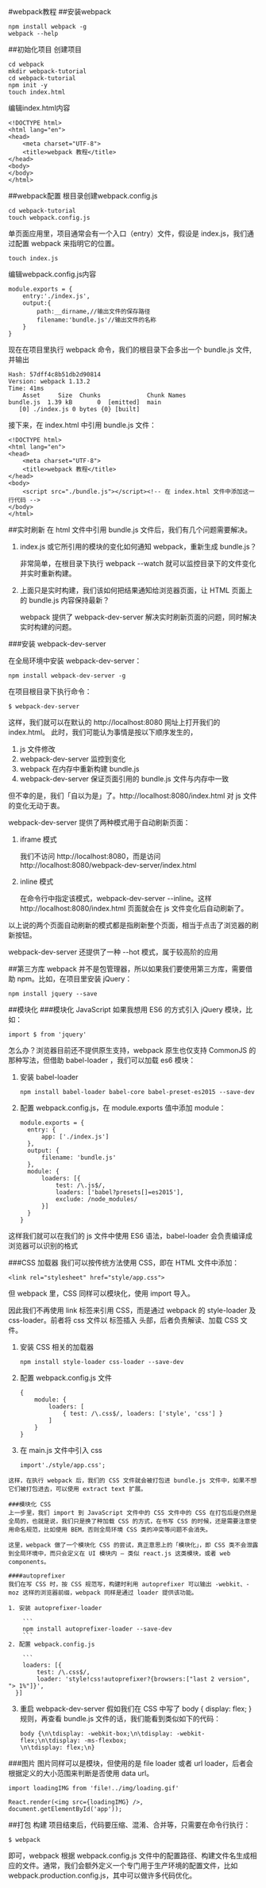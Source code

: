 #webpack教程
##安装webpack
```
npm install webpack -g
webpack --help
```

##初始化项目
创建项目

```
cd webpack
mkdir webpack-tutorial
cd webpack-tutorial
npm init -y
touch index.html
```
编辑index.html内容

```
<!DOCTYPE html>
<html lang="en">
<head>
    <meta charset="UTF-8">
    <title>webpack 教程</title>
</head>
<body>
</body>
</html>
```


##webpack配置
根目录创建webpack.config.js

```
cd webpack-tutorial
touch webpack.config.js
```
单页面应用里，项目通常会有一个入口（entry）文件，假设是 index.js，我们通过配置 webpack 来指明它的位置。

```
touch index.js
```

编辑webpack.config.js内容

```
module.exports = {
    entry:'./index.js',
    output:{
        path:__dirname,//输出文件的保存路径
        filename:'bundle.js'//输出文件的名称
    }
}
```

现在在项目里执行 webpack 命令，我们的根目录下会多出一个 bundle.js 文件,并输出

```
Hash: 57dff4c8b51db2d90814
Version: webpack 1.13.2
Time: 41ms
    Asset     Size  Chunks             Chunk Names
bundle.js  1.39 kB       0  [emitted]  main
   [0] ./index.js 0 bytes {0} [built]
```

接下来，在 index.html 中引用 bundle.js 文件：

```
<!DOCTYPE html>
<html lang="en">
<head>
    <meta charset="UTF-8">
    <title>webpack 教程</title>
</head>
<body>
    <script src="./bundle.js"></script><!-- 在 index.html 文件中添加这一行代码 -->
</body>
</html>
```
##实时刷新
在 html 文件中引用 bundle.js 文件后，我们有几个问题需要解决。

1. index.js 或它所引用的模块的变化如何通知 webpack，重新生成 bundle.js？

	非常简单，在根目录下执行 webpack --watch 就可以监控目录下的文件变化并实时重新构建。

2. 上面只是实时构建，我们该如何把结果通知给浏览器页面，让 HTML 页面上的 bundle.js 内容保持最新？

	webpack 提供了 webpack-dev-server 解决实时刷新页面的问题，同时解决实时构建的问题。

###安装 webpack-dev-server

在全局环境中安装 webpack-dev-server：

```
npm install webpack-dev-server -g
```
在项目根目录下执行命令：

```
$ webpack-dev-server
```  
这样，我们就可以在默认的 http://localhost:8080 网址上打开我们的 index.html。
此时，我们可能认为事情是按以下顺序发生的，

1. js 文件修改
2. webpack-dev-server 监控到变化
3. webpack 在内存中重新构建 bundle.js
4. webpack-dev-server 保证页面引用的 bundle.js 文件与内存中一致

但不幸的是，我们「自以为是」了。http://localhost:8080/index.html 对 js 文件的变化无动于衷。


webpack-dev-server 提供了两种模式用于自动刷新页面：

1. iframe 模式

	我们不访问 http://localhost:8080，而是访问 http://localhost:8080/webpack-dev-server/index.html

2. inline 模式

	在命令行中指定该模式，webpack-dev-server --inline。这样 http://localhost:8080/index.html 页面就会在 js 文件变化后自动刷新了。

以上说的两个页面自动刷新的模式都是指刷新整个页面，相当于点击了浏览器的刷新按钮。

webpack-dev-server 还提供了一种 --hot 模式，属于较高阶的应用

##第三方库
webpack 并不是包管理器，所以如果我们要使用第三方库，需要借助 npm。比如，在项目里安装 jQuery：

```
npm install jquery --save
```

##模块化
###模块化 JavaScript
如果我想用 ES6 的方式引入 jQuery 模块，比如：

```
import $ from 'jquery'
```
怎么办？浏览器目前还不提供原生支持，webpack 原生也仅支持 CommonJS 的那种写法，但借助 babel-loader ，我们可以加载 es6 模块：

1. 安装 babel-loader

	```
	npm install babel-loader babel-core babel-preset-es2015 --save-dev
	```
2. 配置 webpack.config.js，在 module.exports 值中添加 module：

	```
	module.exports = {
	  entry: {
	      app: ['./index.js']
	  },
	  output: {
	      filename: 'bundle.js'
	  },
	  module: {
	      loaders: [{
	          test: /\.js$/,
	          loaders: ['babel?presets[]=es2015'],
	          exclude: /node_modules/
	      }]
	  }
	}

	```

这样我们就可以在我们的 js 文件中使用 ES6 语法，babel-loader 会负责编译成浏览器可以识别的格式

###CSS 加载器
我们可以按传统方法使用 CSS，即在 HTML 文件中添加：

```
<link rel="stylesheet" href="style/app.css">
```

但 webpack 里，CSS 同样可以模块化，使用 import 导入。

因此我们不再使用 link 标签来引用 CSS，而是通过 webpack 的 style-loader 及 css-loader。前者将 css 文件以 <style></style> 标签插入 <head> 头部，后者负责解读、加载 CSS 文件。

1. 安装 CSS 相关的加载器

	```
	npm install style-loader css-loader --save-dev
	```

2. 配置 webpack.config.js 文件

	```
	{
	    module: {
	        loaders: [
	            { test: /\.css$/, loaders: ['style', 'css'] }
	        ]
	    }
	}
	```
3. 在 main.js 文件中引入 css

	```
	import'./style/app.css';
```
这样，在执行 webpack 后，我们的 CSS 文件就会被打包进 bundle.js 文件中，如果不想它们被打包进去，可以使用 extract text 扩展。

###模块化 CSS
上一步里，我们 import 到 JavaScript 文件中的 CSS 文件中的 CSS 在打包后是仍然是全局的，也就是说，我们只是换了种加载 CSS 的方式，在书写 CSS 的时候，还是需要注意使用命名规范，比如使用 BEM，否则全局环境 CSS 类的冲突等问题不会消失。

这里，webpack 做了一个模块化 CSS 的尝试，真正意思上的「模块化」，即 CSS 类不会泄露到全局环境中，而只会定义在 UI 模块内 – 类似 react.js 这类模块，或者 web components。

####autoprefixer
我们在写 CSS 时，按 CSS 规范写，构建时利用 autoprefixer 可以输出 -webkit、-moz 这样的浏览器前缀，webpack 同样是通过 loader 提供该功能。

1. 安装 autoprefixer-loader

	```
	npm install autoprefixer-loader --save-dev
	```
2. 配置 webpack.config.js

	```
	loaders: [{
    	test: /\.css$/,
    	loader: 'style!css!autoprefixer?{browsers:["last 2 version", "> 1%"]}',
  }]
  ```
3. 重启 webpack-dev-server
	假如我们在 CSS 中写了 body { display: flex; } 规则，再查看 bundle.js 文件的话，我们能看到类似如下的代码：

	```
	body {\n\tdisplay: -webkit-box;\n\tdisplay: -webkit-flex;\n\tdisplay: -ms-flexbox;
	\n\tdisplay: flex;\n}
	```

###图片
图片同样可以是模块，但使用的是 file loader 或者 url loader，后者会根据定义的大小范围来判断是否使用 data url。

```
import loadingIMG from 'file!../img/loading.gif'

React.render(<img src={loadingIMG} />, document.getElementById('app'));
```


##打包 构建
项目结束后，代码要压缩、混淆、合并等，只需要在命令行执行：

```
$ webpack
```

即可，webpack 根据 webpack.config.js 文件中的配置路径、构建文件名生成相应的文件。通常，我们会额外定义一个专门用于生产环境的配置文件，比如 webpack.production.config.js，其中可以做许多代码优化。
